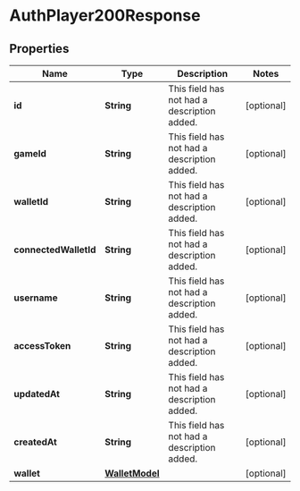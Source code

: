 

# AuthPlayer200Response


## Properties

| Name | Type | Description | Notes |
|------------ | ------------- | ------------- | -------------|
|**id** | **String** | This field has not had a description added. |  [optional] |
|**gameId** | **String** | This field has not had a description added. |  [optional] |
|**walletId** | **String** | This field has not had a description added. |  [optional] |
|**connectedWalletId** | **String** | This field has not had a description added. |  [optional] |
|**username** | **String** | This field has not had a description added. |  [optional] |
|**accessToken** | **String** | This field has not had a description added. |  [optional] |
|**updatedAt** | **String** | This field has not had a description added. |  [optional] |
|**createdAt** | **String** | This field has not had a description added. |  [optional] |
|**wallet** | [**WalletModel**](WalletModel.md) |  |  [optional] |



